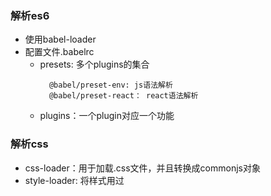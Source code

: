 ### 解析es6
- 使用babel-loader
- 配置文件.babelrc
    - presets: 多个plugins的集合
      ```text
        @babel/preset-env: js语法解析
        @babel/preset-react： react语法解析
      ```
    - plugins：一个plugin对应一个功能
    
### 解析css
- css-loader：用于加载.css文件，并且转换成commonjs对象
- style-loader: 将样式用过<style>标签插入到head中
- less-loader: 用于将less转换成css

### 解析图片/字体
- 使用file-loader
- 使用url-loader,可以设置较小资源自动base64

### 文件监听
- 文件监听是发现源码发生变化时，自动重新构建出新的输出文件
- 开启监听模式的两种方式（缺点：每次需要手动刷新浏览器）：
    - 启动webpack命令时，带上--watch参数
    - 在配置webpack.config.js中，设置watch:true
- 文件监听的原理
    ```javascript
        // 轮询判断文件的最后编辑时间是否变化，
        // 若某个文件发生了变化，并不会立刻告诉监听者，而是先缓存起来，等aggregateTimeout
       module.exports = {
          // 默认false，也就是不开启
          watch: true,
          // 只有开启监听模式，watchOptions才有意义
          watchOptions: {
            // 默认为空。不监听的文件或者文件夹
            ignored: /node_modules/,
            // 监听到变化发生后会等300ms再去执行，默认300ms
            aggregateTimeout: 300,
            // 判断文件是否发生变化是通过不停询问系统指定文件有没有变化实现的，默认每秒问1000次
            poll: 1000
          }
      }
    ```

### 热更新：
- 上述文件监听的缺点比较明显，每次更新都要手动刷新浏览器

#### webpack-dev-server
- wds不需要手动刷新浏览器
- wds不输出文件，而是放在内存中
- 使用HotModuleReplacementPlugin插件实现
```javascript
// package.json
// 需要注意的是，如果webpack、webpack-cli、webpack-dev-server版本不兼容的时候，会出现 Cannot find module 'webpack-cli/bin/config-yargs'的报错
// demo成功的版本："webpack": "^5.24.3","webpack-cli": "^3.3.12","webpack-dev-server": "^3.11.2"
{
  "dev": "webpack-dev-server --open"
}
// webpack.config.js
const webpack = require('webpack');
module.exports = {
  plugins: [
    new webpack.HotModuleReplacementPlugin()
  ],
  devServer: {
    contentBase: './dist',
    hot: true
  }
}
```

#### webpack-dev-middleware
- 也可以实现热更新
- wdm将webpack输出的文件传输给服务器，适用于灵活的定制场景，一般搭配koa、express使用

#### 热更新的原理
![avatar](./images/热更新原理.png)
- webpack compile将js编译成bundle
- HMR server将热更新的文件输出给HMR runtime
- Bundle sever提供文件在浏览器的访问
- HMR runtime会被注入到浏览器，更新文件的变化
- bundle.js构建输出文件

### 文件指纹([文件占位符说明](https://webpack.js.org/configuration/output/#outputfilename))
- hash:和整个项目的构建相关，只要项目文件有修改，整个项目构建的hash值就会更改,一般设置图片文件
```javascript
  module.exports = {
    module: {
      rules: [
        {
          test: /.(png|jpg|jpeg)$/,
          use: [
            {
              loader: 'file-loader',
              options: {
                name: './img/[name].[hash:8].[ext]'
              }
            }
          ]
        }
      ]
    },
}
```
- chunkhash：和webpack打包的chunk有关，不同entry会生成不同的chunkhash值，一般设置js文件
```javascript
module.exports = {
  output: {
    path: path.join(__dirname, 'dist'),
    filename: '[name].[chunkhash:8].js'
  },
}
```
- contenthash:根据内容来定义hash，文件内容不变，则contenthash不变，一般设置css文件
```javascript
const MiniCssExtractPlugin = require('mini-css-extract-plugin');

module.exports = {
  mode: 'production',
  module: {
    rules: [
      {
        test: /.css$/,
        // 这里的style-loader被替换成了MiniCssExtractPlugin.loader，
        // 是因为style-loader会把生成的css插入到html的头部，而MiniCssExtractPlugin会把css提取成css文件然后插入，功能冲突
        use: [MiniCssExtractPlugin.loader, 'css-loader']
      },
      {
        test: /.less$/,
        use: [MiniCssExtractPlugin.loader, 'css-loader', 'less-loader']
      }
    ]
  },
  plugins: [
    new MiniCssExtractPlugin({
      filename: '[name].[contenthash:8].css'
    })
  ]
}
```

### 文件压缩
- js压缩：内置了uglify-webpack-plugin，打出来的js默认就已经是压缩好的
- css压缩：
```javascript
// 使用css-minimizer-webpack-plugin
const CssMinimizerPlugin = require('css-minimizer-webpack-plugin');
module.exports = {
  mode: 'production',
  optimization: {
    minimize: true,
    minimizer: [
      new CssMinimizerPlugin()
    ]
  }
}
```
- html压缩:
```javascript
// 使用html-webpack-plugin,设置压缩参数
const HtmlWebpackPlugin = require('html-webpack-plugin');
module.exports = {
  mode: 'production',
  plugins: [
    new HtmlWebpackPlugin({
      template: path.join(__dirname, './src/search.html'),
      filename: 'search.html',
      chunks: ['search']
    })
  ]
}
```

### 自动清理构建目录
- 避免构建前每次都手动删除dist
- clean-webpack-plugin
```javascript
const { CleanWebpackPlugin } = require('clean-webpack-plugin');
module.exports = {
  mode: 'production',
  plugins: [
    new CleanWebpackPlugin()
  ]
}
```




